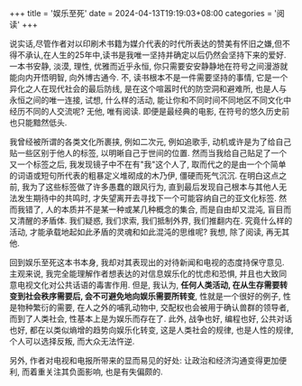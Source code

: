 +++
title = '娱乐至死'
date = 2024-04-13T19:19:03+08:00
categories = '阅读'
+++

说实话,尽管作者对以印刷术书籍为媒介代表的时代所表达的赞美有怀旧之嫌,但不得不承认,在人生的25年中,读书是我唯一坚持并确定以后仍然会坚持下来的爱好. 一本书安静, 淡漠, 理性, 优雅而近乎永恒, 你只需要安安静静地在符号之间漫游就能向内开悟明智, 向外博古通今. 不, 读书根本不是一件需要坚持的事情, 它是一个异化之人在现代社会的最后防线, 是在这个喧嚣时代的防空洞和避难所, 也是人与永恒之间的唯一连接, 试想, 什么样的活动, 能让你和不同时间不同地区不同文化中经历不同的人交流呢? 无他, 唯有阅读. 即便是最经典的电影, 在符号的悠久历史前也只能黯然低头.

我曾经被所谓的各类文化所裹挟, 例如二次元, 例如追歌手, 动机或许是为了给自己贴一些区别于他人的标签, 以明晰自己于世间的位置. 然而当我给自己贴足了一个又一个标签之后, 我发现镜子中不在有"我"这个人了, 取而代之的是由一个个简单的词语或短句所代表的粗暴定义堆砌成的木乃伊, 僵硬而死气沉沉. 在明白这点之前, 我为了这些标签做了许多愚蠢的跟风行为, 直到最后发现自己根本与其他人无法发生期待中的共鸣时, 才失望离开去寻找下一个可能容纳自己的亚文化标签. 然而我错了, 人的本质并不是某一种或某几种概念的集合, 而是自由却又混沌, 盲目而又清醒的矛盾体. 我们疑惑, 我们求索, 我们抵制外界, 我们推翻内在. 究竟什么样的活动, 才能承载地起如此矛盾的灵魂和如此混沌的思维呢? 我想, 除了阅读, 再无其他.

回到娱乐至死这本书本身, 我却对其表现出的对待新闻和电视的态度持保守意见. 主观来说, 我完全能理解作者想表达的对信息娱乐化的忧虑和恐惧, 并且也大致同意电视文化对公共话语的毒害作用. 但是, 我认为, **任何人类活动, 在从生存需要转变到社会秩序需要后, 会不可避免地向娱乐需要所转变**, 性就是一个很好的例子, 性是物种繁衍的需要, 在人之外的哺乳动物中, 交配权也会被用于确认兽群的领导者, 而到了人类社会, 性基本上是为娱乐而存在了. 此外, 战争也好, 编程也好, 公共对话也好, 都在以类似熵增的趋势向娱乐化转变, 这是人类社会的规律, 也是人性的规律, 个人可以选择反叛, 而大众无法忤逆. 

另外, 作者对电视和电报所带来的显而易见的好处: 让政治和经济沟通变得更加便利, 而着重关注其负面影响, 也是有失偏颇的.
